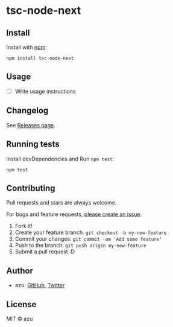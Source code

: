 # tsc-node-next



## Install

Install with [npm](https://www.npmjs.com/package/tsc-node-next):

    npm install tsc-node-next

## Usage

- [ ] Write usage instructions

## Changelog

See [Releases page](https://github.com/azu/tsc-node-next/releases).

## Running tests

Install devDependencies and Run `npm test`:

    npm test

## Contributing

Pull requests and stars are always welcome.

For bugs and feature requests, [please create an issue](https://github.com/azu/tsc-node-next/issues).

1. Fork it!
2. Create your feature branch: `git checkout -b my-new-feature`
3. Commit your changes: `git commit -am 'Add some feature'`
4. Push to the branch: `git push origin my-new-feature`
5. Submit a pull request :D

## Author

- azu: [GitHub](https://github.com/azu), [Twitter](https://twitter.com/azu_re)

## License

MIT © azu
